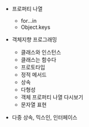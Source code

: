 - 프로퍼티 나열

  - for...in
  - Object.keys 

- 객체지향 프로그래밍

  - 클래스와 인스턴스
  - 클래스는 함수다
  - 프로토타입
  - 정적 메서드
  - 상속
  - 다형성
  - 객체 프로퍼티 나열 다시보기
  - 문자열 표현

- 다중 상속, 믹스인, 인터페이스

  